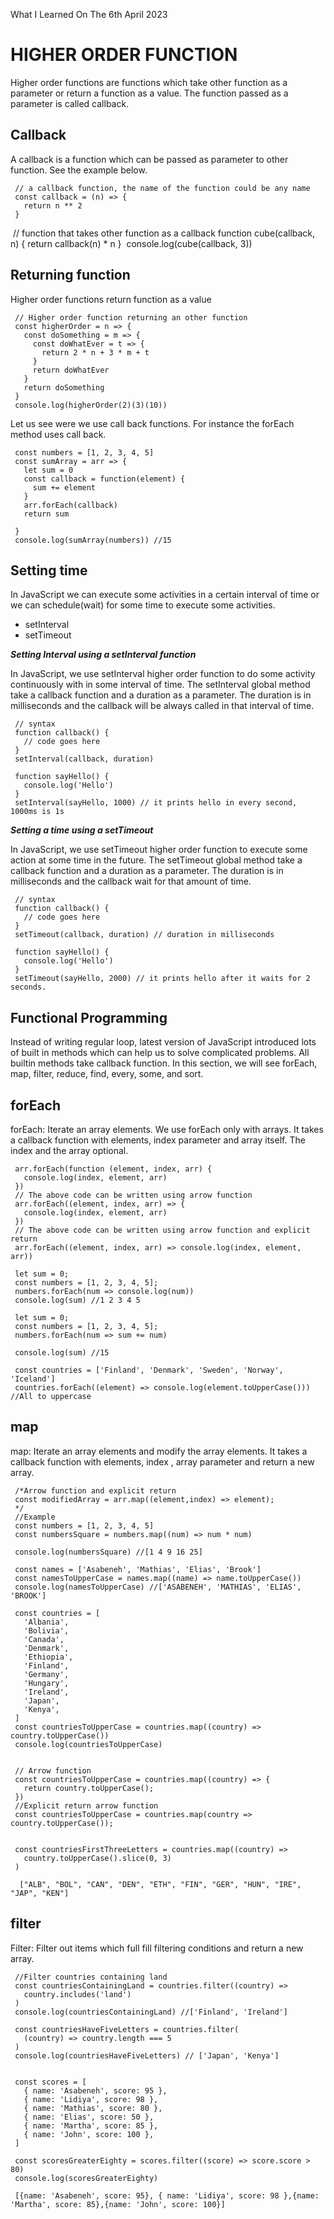 What I Learned On The 6th April 2023

# HIGHER ORDER FUNCTION
<p>Higher order functions are functions which take other function as a parameter or return a function as a value. The function passed as a parameter is called callback.</p>

## Callback
<p>A callback is a function which can be passed as parameter to other function. See the example below.</p>

     // a callback function, the name of the function could be any name
     const callback = (n) => {
       return n ** 2
     }
​
     // function that takes other function as a callback
     function cube(callback, n) {
       return callback(n) * n
     }
​
     console.log(cube(callback, 3))

## Returning function
<p>Higher order functions return function as a value​</p>

     // Higher order function returning an other function
     const higherOrder = n => {
       const doSomething = m => {
         const doWhatEver = t => {
           return 2 * n + 3 * m + t
         }
         return doWhatEver
       }
       return doSomething
     }
     console.log(higherOrder(2)(3)(10))

Let us see were we use call back functions. For instance the forEach method uses call back.

     const numbers = [1, 2, 3, 4, 5]
     const sumArray = arr => {
       let sum = 0
       const callback = function(element) {
         sum += element
       }
       arr.forEach(callback)
       return sum

     }
     console.log(sumArray(numbers)) //15

## Setting time
<p>In JavaScript we can execute some activities in a certain interval of time or we can schedule(wait) for some time to execute some activities.</p>

<ul>
 <li>setInterval</li>
 <li>setTimeout</li>
</ul>

<i><b>Setting Interval using a setInterval function</b></i>

<p>In JavaScript, we use setInterval higher order function to do some activity continuously with in some interval of time. The setInterval global method take a callback function and a duration as a parameter. The duration is in milliseconds and the callback will be always called in that interval of time.</p>

     // syntax
     function callback() {
       // code goes here
     }
     setInterval(callback, duration)

     function sayHello() {
       console.log('Hello')
     }
     setInterval(sayHello, 1000) // it prints hello in every second, 1000ms is 1s

<i><b>Setting a time using a setTimeout</i></b>

<p>In JavaScript, we use setTimeout higher order function to execute some action at some time in the future. The setTimeout global method take a callback function and a duration as a parameter. The duration is in milliseconds and the callback wait for that amount of time.</p>

     // syntax
     function callback() {
       // code goes here
     }
     setTimeout(callback, duration) // duration in milliseconds

     function sayHello() {
       console.log('Hello')
     }
     setTimeout(sayHello, 2000) // it prints hello after it waits for 2 seconds.


## Functional Programming

<p>Instead of writing regular loop, latest version of JavaScript introduced lots of built in methods which can help us to solve complicated problems. All builtin methods take callback function. In this section, we will see forEach, map, filter, reduce, find, every, some, and sort.</p>

## forEach

<p>forEach: Iterate an array elements. We use forEach only with arrays. It takes a callback function with elements, index parameter and array itself. The index and the array optional.</p>

     arr.forEach(function (element, index, arr) {
       console.log(index, element, arr)
     })
     // The above code can be written using arrow function
     arr.forEach((element, index, arr) => {
       console.log(index, element, arr)
     })
     // The above code can be written using arrow function and explicit return
     arr.forEach((element, index, arr) => console.log(index, element, arr))

     let sum = 0;
     const numbers = [1, 2, 3, 4, 5];
     numbers.forEach(num => console.log(num))
     console.log(sum) //1 2 3 4 5

     let sum = 0;
     const numbers = [1, 2, 3, 4, 5];
     numbers.forEach(num => sum += num)

     console.log(sum) //15

     const countries = ['Finland', 'Denmark', 'Sweden', 'Norway', 'Iceland']
     countries.forEach((element) => console.log(element.toUpperCase())) //All to uppercase


## map
<p>map: Iterate an array elements and modify the array elements. It takes a callback function with elements, index , array parameter and return a new array.</p>

     /*Arrow function and explicit return
     const modifiedArray = arr.map((element,index) => element);
     */
     //Example
     const numbers = [1, 2, 3, 4, 5]
     const numbersSquare = numbers.map((num) => num * num)

     console.log(numbersSquare) //[1 4 9 16 25]

     const names = ['Asabeneh', 'Mathias', 'Elias', 'Brook']
     const namesToUpperCase = names.map((name) => name.toUpperCase())
     console.log(namesToUpperCase) //['ASABENEH', 'MATHIAS', 'ELIAS', 'BROOK']

     const countries = [
       'Albania',
       'Bolivia',
       'Canada',
       'Denmark',
       'Ethiopia',
       'Finland',
       'Germany',
       'Hungary',
       'Ireland',
       'Japan',
       'Kenya',
     ]
     const countriesToUpperCase = countries.map((country) => country.toUpperCase())
     console.log(countriesToUpperCase)

    
     // Arrow function
     const countriesToUpperCase = countries.map((country) => {
       return country.toUpperCase();
     })
     //Explicit return arrow function
     const countriesToUpperCase = countries.map(country => country.toUpperCase());


     const countriesFirstThreeLetters = countries.map((country) =>
       country.toUpperCase().slice(0, 3)
     )

      ["ALB", "BOL", "CAN", "DEN", "ETH", "FIN", "GER", "HUN", "IRE", "JAP", "KEN"]

## filter
<p>Filter: Filter out items which full fill filtering conditions and return a new array.</p>

     //Filter countries containing land
     const countriesContainingLand = countries.filter((country) =>
       country.includes('land')
     )
     console.log(countriesContainingLand) //['Finland', 'Ireland']

     const countriesHaveFiveLetters = countries.filter(
       (country) => country.length === 5
     )
     console.log(countriesHaveFiveLetters) // ['Japan', 'Kenya']


     const scores = [
       { name: 'Asabeneh', score: 95 },
       { name: 'Lidiya', score: 98 },
       { name: 'Mathias', score: 80 },
       { name: 'Elias', score: 50 },
       { name: 'Martha', score: 85 },
       { name: 'John', score: 100 },
     ]

     const scoresGreaterEighty = scores.filter((score) => score.score > 80)
     console.log(scoresGreaterEighty)

     [{name: 'Asabeneh', score: 95}, { name: 'Lidiya', score: 98 },{name: 'Martha', score: 85},{name: 'John', score: 100}]


